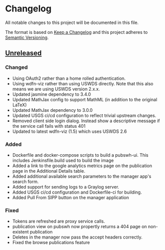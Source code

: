 # Changelog
All notable changes to this project will be documented in this file.

The format is based on [Keep a Changelog](http://keepachangelog.com/en/1.0.0/)
and this project adheres to [Semantic Versioning](http://semver.org/spec/v2.0.0.html).

## [Unreleased]
### Changed
-   Using OAuth2 rather than a home rolled authentication.
-   Using wdfn-viz rather than using USWDS directly. Note that this also means we are using USWDS version 2.x.x.
-   Updated jasmine dependency to 3.4.0
-   Updated MathJax config to support MathML (in addition to the original LaTeX)
-   Updated MathJax dependency to 3.0.0
-   Updated USGS ci/cd configuration to reflect trivial upstream changes.
-   Removed client side login dialog. Instead show a descriptive message if the service call fails with status 401
-   Updated to latest wdfn-viz (1.5) which uses USWDS 2.6

### Added
-   Dockerfile and docker-compose scripts to build a pubswh-ui. This includes Jenkinsfile.build used to build the image
-   Added a link to the google analytics metrics page on the publication page in the Additional Details table.
-   Added additional available search parameters to the manager app's search form.
-   Added support for sending logs to a Graylog server.
-   Added USGS ci/cd configuration and Dockerfile-ci for building.
-   Added Pull From SIPP button on the manager application

### Fixed
-   Tokens are refreshed are proxy service calls.
-   publication view on pubswh now propertly returns a 404 page on non-existent publication
-   Deletes in the manager now pass the accept headers correctly.
-   Fixed the browse publications feature

[Unreleased]: https://github.com/NWQMC/WQP_UI/master